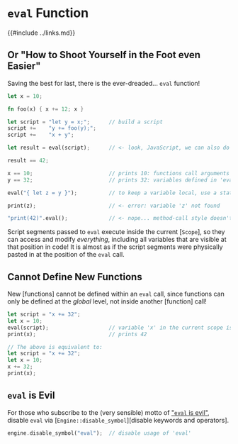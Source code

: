 `eval` Function
===============

{{#include ../links.md}}

Or "How to Shoot Yourself in the Foot even Easier"
------------------------------------------------

Saving the best for last, there is the ever-dreaded... `eval` function!

```rust no_run
let x = 10;

fn foo(x) { x += 12; x }

let script = "let y = x;";      // build a script
script +=    "y += foo(y);";
script +=    "x + y";

let result = eval(script);      // <- look, JavaScript, we can also do this!

result == 42;

x == 10;                        // prints 10: functions call arguments are passed by value
y == 32;                        // prints 32: variables defined in 'eval' persist!

eval("{ let z = y }");          // to keep a variable local, use a statement block

print(z);                       // <- error: variable 'z' not found

"print(42)".eval();             // <- nope... method-call style doesn't work with 'eval'
```

Script segments passed to `eval` execute inside the current [`Scope`], so they can access and modify _everything_,
including all variables that are visible at that position in code! It is almost as if the script segments were
physically pasted in at the position of the `eval` call.


Cannot Define New Functions
--------------------------

New [functions] cannot be defined within an `eval` call, since functions can only be defined at the _global_ level,
not inside another [function] call!

```rust no_run
let script = "x += 32";
let x = 10;
eval(script);                   // variable 'x' in the current scope is visible!
print(x);                       // prints 42

// The above is equivalent to:
let script = "x += 32";
let x = 10;
x += 32;
print(x);
```


`eval` is Evil
--------------

For those who subscribe to the (very sensible) motto of ["`eval` is evil"](http://linterrors.com/js/eval-is-evil),
disable `eval` via [`Engine::disable_symbol`][disable keywords and operators].

```rust no_run
engine.disable_symbol("eval");  // disable usage of 'eval'
```
